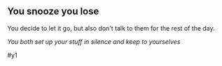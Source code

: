 ## You snooze you lose
You decide to let it go, but also don't talk to them for the rest of the day. 

_You both set up your stuff in silence and keep to yourselves_

#y1